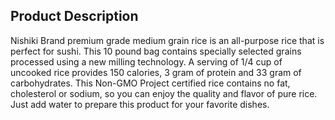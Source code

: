 ## **Product Description**

Nishiki Brand premium grade medium grain rice is an all-purpose rice that is perfect for sushi. This 10 pound bag contains specially selected grains processed using a new milling technology. A serving of 1/4 cup of uncooked rice provides 150 calories, 3 gram of protein and 33 gram of carbohydrates. This Non-GMO Project certified rice contains no fat, cholesterol or sodium, so you can enjoy the quality and flavor of pure rice. Just add water to prepare this product for your favorite dishes.
